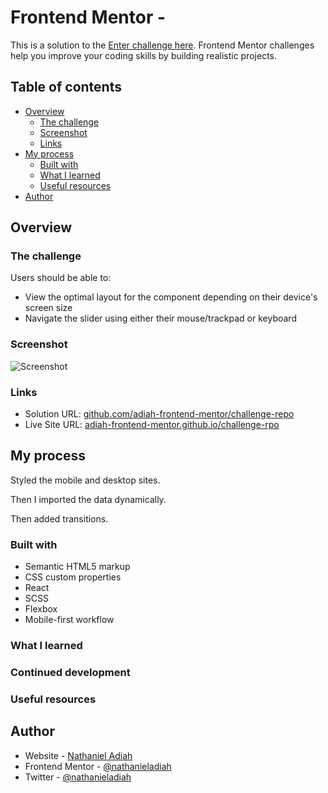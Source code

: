 # Frontend Mentor - 

This is a solution to the [Enter challenge here](https://www.frontendmentor.io/challenges/challenge-name). Frontend Mentor challenges help you improve your coding skills by building realistic projects. 

## Table of contents

- [Overview](#overview)
  - [The challenge](#the-challenge)
  - [Screenshot](#screenshot)
  - [Links](#links)
- [My process](#my-process)
  - [Built with](#built-with)
  - [What I learned](#what-i-learned)
  - [Useful resources](#useful-resources)
- [Author](#author)


## Overview

### The challenge

Users should be able to:

- View the optimal layout for the component depending on their device's screen size
- Navigate the slider using either their mouse/trackpad or keyboard


### Screenshot

![Screenshot](./screenshot.png)


### Links

- Solution URL: [github.com/adiah-frontend-mentor/challenge-repo](https://github.com/adiah-frontend-mentor/challenge-repo)
- Live Site URL: [adiah-frontend-mentor.github.io/challenge-rpo](https://adiah-frontend-mentor.github.io/challenge-repo)

## My process

<!-- Update the repo name here and in the "homepage" in `package.json` -->

Styled the mobile and desktop sites.

Then I imported the data dynamically.

Then added transitions.

### Built with

- Semantic HTML5 markup
- CSS custom properties
- React
- SCSS
- Flexbox
- Mobile-first workflow


### What I learned


### Continued development


### Useful resources




## Author

- Website - [Nathaniel Adiah](https://nathanieladiah.github.io)
- Frontend Mentor - [@nathanieladiah](https://www.frontendmentor.io/profile/nathanieladiah)
- Twitter - [@nathanieladiah](https://www.twitter.com/nathanieladiah)
